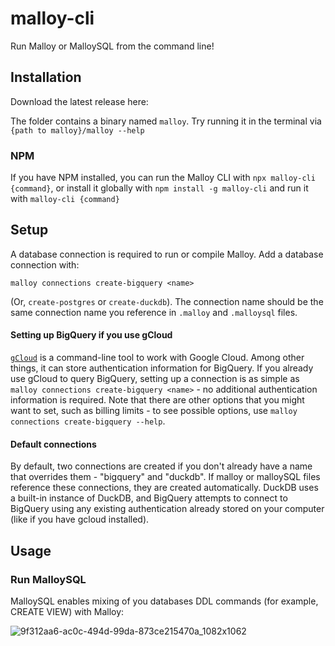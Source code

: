 # malloy-cli

Run Malloy or MalloySQL from the command line!

## Installation

Download the latest release here:

The folder contains a binary named `malloy`. Try running it in the terminal via `{path to malloy}/malloy --help`

### NPM

If you have NPM installed, you can run the Malloy CLI with `npx malloy-cli {command}`, or install it globally with `npm install -g malloy-cli` and run it with `malloy-cli {command}`

## Setup

A database connection is required to run or compile Malloy. Add a database connection with:

```
malloy connections create-bigquery <name>
```

(Or, `create-postgres` or `create-duckdb`). The connection name should be the same connection name you reference in `.malloy` and `.malloysql` files.

#### Setting up BigQuery if you use gCloud

[`gCloud`](https://cloud.google.com/cli) is a command-line tool to work with Google Cloud. Among other things, it can store authentication information for BigQuery. If you already use gCloud to query BigQuery, setting up a connection is as simple as `malloy connections create-bigquery <name>` - no additional authentication information is required. Note that there are other options that you might want to set, such as billing limits - to see possible options, use `malloy connections create-bigquery --help`.

#### Default connections

By default, two connections are created if you don't already have a name that overrides them - "bigquery" and "duckdb". If malloy or malloySQL files reference these connections, they are created automatically. DuckDB uses a built-in instance of DuckDB, and BigQuery attempts to connect to BigQuery using any existing authentication already stored on your computer (like if you have gcloud installed).

## Usage

### Run MalloySQL

MalloySQL enables mixing of you databases DDL commands (for example, CREATE VIEW) with Malloy:

![9f312aa6-ac0c-494d-99da-873ce215470a_1082x1062](https://github.com/malloydata/malloy-cli/assets/108260/6a4b474c-0395-4896-8d38-dedbb945d865)
